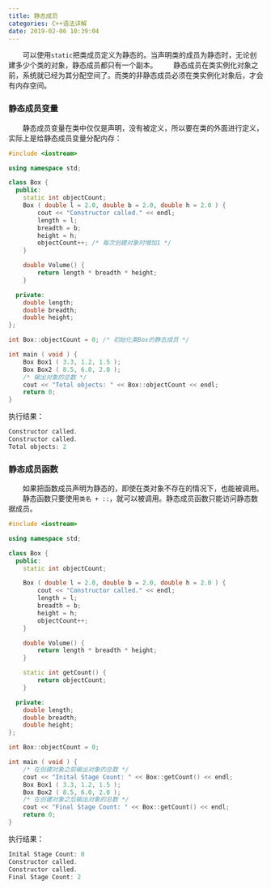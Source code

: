 ```yaml
---
title: 静态成员
categories: C++语法详解
date: 2019-02-06 10:39:04
---
```

&emsp;&emsp;可以使用`static`把类成员定义为静态的。当声明类的成员为静态时，无论创建多少个类的对象，静态成员都只有一个副本。<!--more-->
&emsp;&emsp;静态成员在类实例化对象之前，系统就已经为其分配空间了。而类的非静态成员必须在类实例化对象后，才会有内存空间。

### 静态成员变量

&emsp;&emsp;静态成员变量在类中仅仅是声明，没有被定义，所以要在类的外面进行定义，实际上是给静态成员变量分配内存：

``` cpp
#include <iostream>

using namespace std;

class Box {
  public:
    static int objectCount;
    Box ( double l = 2.0, double b = 2.0, double h = 2.0 ) {
        cout << "Constructor called." << endl;
        length = l;
        breadth = b;
        height = h;
        objectCount++; /* 每次创建对象时增加1 */
    }

    double Volume() {
        return length * breadth * height;
    }

  private:
    double length;
    double breadth;
    double height;
};

int Box::objectCount = 0; /* 初始化类Box的静态成员 */

int main ( void ) {
    Box Box1 ( 3.3, 1.2, 1.5 );
    Box Box2 ( 8.5, 6.0, 2.0 );
    /* 输出对象的总数 */
    cout << "Total objects: " << Box::objectCount << endl;
    return 0;
}
```

执行结果：

``` cpp
Constructor called.
Constructor called.
Total objects: 2
```

### 静态成员函数

&emsp;&emsp;如果把函数成员声明为静态的，即使在类对象不存在的情况下，也能被调用。
&emsp;&emsp;静态函数只要使用`类名 + ::`，就可以被调用。静态成员函数只能访问静态数据成员。

``` cpp
#include <iostream>

using namespace std;

class Box {
  public:
    static int objectCount;

    Box ( double l = 2.0, double b = 2.0, double h = 2.0 ) {
        cout << "Constructor called." << endl;
        length = l;
        breadth = b;
        height = h;
        objectCount++;
    }

    double Volume() {
        return length * breadth * height;
    }

    static int getCount() {
        return objectCount;
    }

  private:
    double length;
    double breadth;
    double height;
};

int Box::objectCount = 0;

int main ( void ) {
    /* 在创建对象之前输出对象的总数 */
    cout << "Inital Stage Count: " << Box::getCount() << endl;
    Box Box1 ( 3.3, 1.2, 1.5 );
    Box Box2 ( 8.5, 6.0, 2.0 );
    /* 在创建对象之后输出对象的总数 */
    cout << "Final Stage Count: " << Box::getCount() << endl;
    return 0;
}
```

执行结果：

``` cpp
Inital Stage Count: 0
Constructor called.
Constructor called.
Final Stage Count: 2
```